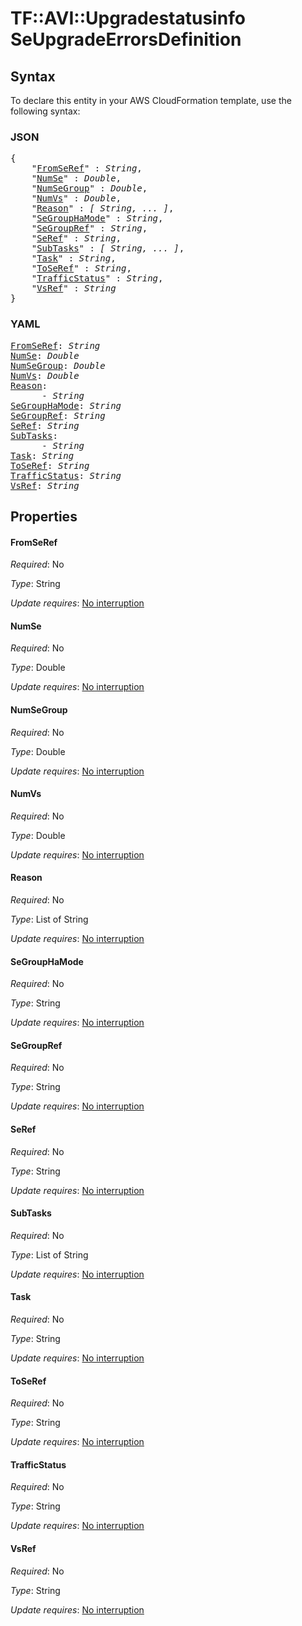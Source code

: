 # TF::AVI::Upgradestatusinfo SeUpgradeErrorsDefinition

## Syntax

To declare this entity in your AWS CloudFormation template, use the following syntax:

### JSON

<pre>
{
    "<a href="#fromseref" title="FromSeRef">FromSeRef</a>" : <i>String</i>,
    "<a href="#numse" title="NumSe">NumSe</a>" : <i>Double</i>,
    "<a href="#numsegroup" title="NumSeGroup">NumSeGroup</a>" : <i>Double</i>,
    "<a href="#numvs" title="NumVs">NumVs</a>" : <i>Double</i>,
    "<a href="#reason" title="Reason">Reason</a>" : <i>[ String, ... ]</i>,
    "<a href="#segrouphamode" title="SeGroupHaMode">SeGroupHaMode</a>" : <i>String</i>,
    "<a href="#segroupref" title="SeGroupRef">SeGroupRef</a>" : <i>String</i>,
    "<a href="#seref" title="SeRef">SeRef</a>" : <i>String</i>,
    "<a href="#subtasks" title="SubTasks">SubTasks</a>" : <i>[ String, ... ]</i>,
    "<a href="#task" title="Task">Task</a>" : <i>String</i>,
    "<a href="#toseref" title="ToSeRef">ToSeRef</a>" : <i>String</i>,
    "<a href="#trafficstatus" title="TrafficStatus">TrafficStatus</a>" : <i>String</i>,
    "<a href="#vsref" title="VsRef">VsRef</a>" : <i>String</i>
}
</pre>

### YAML

<pre>
<a href="#fromseref" title="FromSeRef">FromSeRef</a>: <i>String</i>
<a href="#numse" title="NumSe">NumSe</a>: <i>Double</i>
<a href="#numsegroup" title="NumSeGroup">NumSeGroup</a>: <i>Double</i>
<a href="#numvs" title="NumVs">NumVs</a>: <i>Double</i>
<a href="#reason" title="Reason">Reason</a>: <i>
      - String</i>
<a href="#segrouphamode" title="SeGroupHaMode">SeGroupHaMode</a>: <i>String</i>
<a href="#segroupref" title="SeGroupRef">SeGroupRef</a>: <i>String</i>
<a href="#seref" title="SeRef">SeRef</a>: <i>String</i>
<a href="#subtasks" title="SubTasks">SubTasks</a>: <i>
      - String</i>
<a href="#task" title="Task">Task</a>: <i>String</i>
<a href="#toseref" title="ToSeRef">ToSeRef</a>: <i>String</i>
<a href="#trafficstatus" title="TrafficStatus">TrafficStatus</a>: <i>String</i>
<a href="#vsref" title="VsRef">VsRef</a>: <i>String</i>
</pre>

## Properties

#### FromSeRef

_Required_: No

_Type_: String

_Update requires_: [No interruption](https://docs.aws.amazon.com/AWSCloudFormation/latest/UserGuide/using-cfn-updating-stacks-update-behaviors.html#update-no-interrupt)

#### NumSe

_Required_: No

_Type_: Double

_Update requires_: [No interruption](https://docs.aws.amazon.com/AWSCloudFormation/latest/UserGuide/using-cfn-updating-stacks-update-behaviors.html#update-no-interrupt)

#### NumSeGroup

_Required_: No

_Type_: Double

_Update requires_: [No interruption](https://docs.aws.amazon.com/AWSCloudFormation/latest/UserGuide/using-cfn-updating-stacks-update-behaviors.html#update-no-interrupt)

#### NumVs

_Required_: No

_Type_: Double

_Update requires_: [No interruption](https://docs.aws.amazon.com/AWSCloudFormation/latest/UserGuide/using-cfn-updating-stacks-update-behaviors.html#update-no-interrupt)

#### Reason

_Required_: No

_Type_: List of String

_Update requires_: [No interruption](https://docs.aws.amazon.com/AWSCloudFormation/latest/UserGuide/using-cfn-updating-stacks-update-behaviors.html#update-no-interrupt)

#### SeGroupHaMode

_Required_: No

_Type_: String

_Update requires_: [No interruption](https://docs.aws.amazon.com/AWSCloudFormation/latest/UserGuide/using-cfn-updating-stacks-update-behaviors.html#update-no-interrupt)

#### SeGroupRef

_Required_: No

_Type_: String

_Update requires_: [No interruption](https://docs.aws.amazon.com/AWSCloudFormation/latest/UserGuide/using-cfn-updating-stacks-update-behaviors.html#update-no-interrupt)

#### SeRef

_Required_: No

_Type_: String

_Update requires_: [No interruption](https://docs.aws.amazon.com/AWSCloudFormation/latest/UserGuide/using-cfn-updating-stacks-update-behaviors.html#update-no-interrupt)

#### SubTasks

_Required_: No

_Type_: List of String

_Update requires_: [No interruption](https://docs.aws.amazon.com/AWSCloudFormation/latest/UserGuide/using-cfn-updating-stacks-update-behaviors.html#update-no-interrupt)

#### Task

_Required_: No

_Type_: String

_Update requires_: [No interruption](https://docs.aws.amazon.com/AWSCloudFormation/latest/UserGuide/using-cfn-updating-stacks-update-behaviors.html#update-no-interrupt)

#### ToSeRef

_Required_: No

_Type_: String

_Update requires_: [No interruption](https://docs.aws.amazon.com/AWSCloudFormation/latest/UserGuide/using-cfn-updating-stacks-update-behaviors.html#update-no-interrupt)

#### TrafficStatus

_Required_: No

_Type_: String

_Update requires_: [No interruption](https://docs.aws.amazon.com/AWSCloudFormation/latest/UserGuide/using-cfn-updating-stacks-update-behaviors.html#update-no-interrupt)

#### VsRef

_Required_: No

_Type_: String

_Update requires_: [No interruption](https://docs.aws.amazon.com/AWSCloudFormation/latest/UserGuide/using-cfn-updating-stacks-update-behaviors.html#update-no-interrupt)


